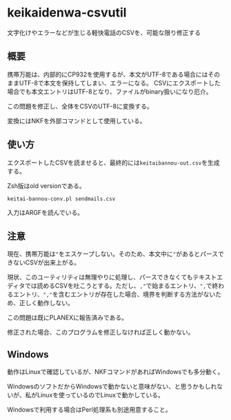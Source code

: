 # keikaidenwa-csvutil

文字化けやエラーなどが生じる軽快電話のCSVを、可能な限り修正する

## 概要

携帯万能は、内部的にCP932を使用するが、本文がUTF-8である場合にはそのままUTF-8で本文を保持してしまい、エラーになる。
CSVにエクスポートした場合でも本文エントリはUTF-8となり、ファイルがbinary扱いになり厄介。

この問題を修正し、全体をCSVのUTF-8に変換する。

変換にはNKFを外部コマンドとして使用している。

## 使い方

エクスポートしたCSVを読ませると、最終的には`keitaibannou-out.csv`を生成する。

Zsh版はold versionである。

	keitai-bannou-conv.pl sendmails.csv

入力はARGFを読んでいる。

## 注意

現在、携帯万能は`"`をエスケープしない。そのため、本文中に`"`があるとパースできないCSVが出来上がる。

現状、このユーティリティは無理やりに処理し、パースできなくてもテキストエディタでは読めるCSVを吐こうとする。ただし、`,"`で始まるエントリ、`",`で終わるエントリ、`","`を含むエントリが存在した場合、境界を判断する方法がないため、正しく動作しない。

この問題は既にPLANEXに報告済みである。

修正された場合、このプログラムを修正しなければ正しく動かない。

## Windows

動作はLinuxで確認しているが、NKFコマンドがあればWindowsでも多分動く。

WindowsのソフトだからWindowsで動かないと意味がない、と思うかもしれないが、私がLinuxを使っているのでLinuxで動かしている。

Windowsで利用する場合はPerl処理系も別途用意すること。
